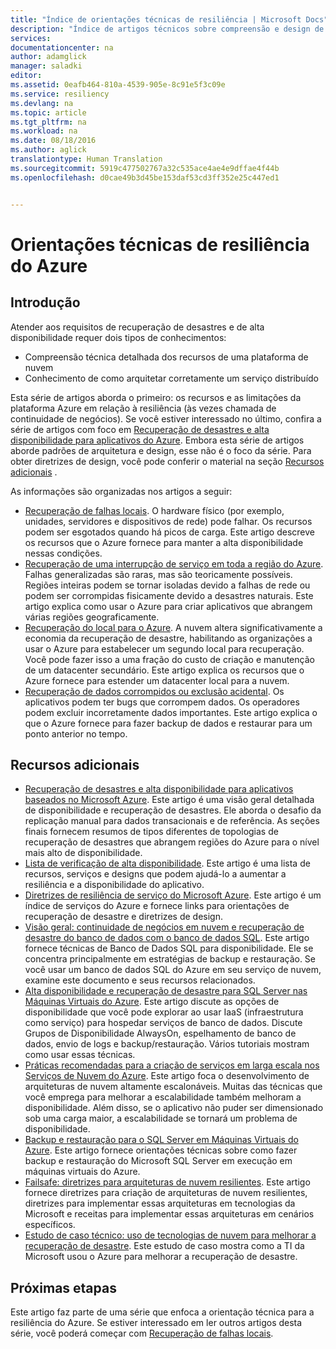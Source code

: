 ```yaml
---
title: "Índice de orientações técnicas de resiliência | Microsoft Docs"
description: "Índice de artigos técnicos sobre compreensão e design de aplicativos resilientes, altamente disponíveis e tolerante a falhas, bem como planejamento de continuidade de negócios e recuperação de desastres"
services: 
documentationcenter: na
author: adamglick
manager: saladki
editor: 
ms.assetid: 0eafb464-810a-4539-905e-8c91e5f3c09e
ms.service: resiliency
ms.devlang: na
ms.topic: article
ms.tgt_pltfrm: na
ms.workload: na
ms.date: 08/18/2016
ms.author: aglick
translationtype: Human Translation
ms.sourcegitcommit: 5919c477502767a32c535ace4ae4e9dffae4f44b
ms.openlocfilehash: d0cae49b3d45be153daf53cd3ff352e25c447ed1


---
```

# <a name="azure-resiliency-technical-guidance"></a>Orientações técnicas de resiliência do Azure
## <a name="introduction"></a>Introdução
Atender aos requisitos de recuperação de desastres e de alta disponibilidade requer dois tipos de conhecimentos:

* Compreensão técnica detalhada dos recursos de uma plataforma de nuvem
* Conhecimento de como arquitetar corretamente um serviço distribuído

Esta série de artigos aborda o primeiro: os recursos e as limitações da plataforma Azure em relação à resiliência (às vezes chamada de continuidade de negócios). Se você estiver interessado no último, confira a série de artigos com foco em [Recuperação de desastres e alta disponibilidade para aplicativos do Azure](https://aka.ms/drtechguide). Embora esta série de artigos aborde padrões de arquitetura e design, esse não é o foco da série. Para obter diretrizes de design, você pode conferir o material na seção [Recursos adicionais](#additional-resources) .

As informações são organizadas nos artigos a seguir:

* [Recuperação de falhas locais](resiliency-technical-guidance-recovery-local-failures.md).
  O hardware físico (por exemplo, unidades, servidores e dispositivos de rede) pode falhar. Os recursos podem ser esgotados quando há picos de carga. Este artigo descreve os recursos que o Azure fornece para manter a alta disponibilidade nessas condições.
* [Recuperação de uma interrupção de serviço em toda a região do Azure](resiliency-technical-guidance-recovery-loss-azure-region.md).
  Falhas generalizadas são raras, mas são teoricamente possíveis. Regiões inteiras podem se tornar isoladas devido a falhas de rede ou podem ser corrompidas fisicamente devido a desastres naturais. Este artigo explica como usar o Azure para criar aplicativos que abrangem várias regiões geograficamente.
* [Recuperação do local para o Azure](resiliency-technical-guidance-recovery-on-premises-azure.md).
  A nuvem altera significativamente a economia da recuperação de desastre, habilitando as organizações a usar o Azure para estabelecer um segundo local para recuperação. Você pode fazer isso a uma fração do custo de criação e manutenção de um datacenter secundário. Este artigo explica os recursos que o Azure fornece para estender um datacenter local para a nuvem.
* [Recuperação de dados corrompidos ou exclusão acidental](resiliency-technical-guidance-recovery-data-corruption.md).
  Os aplicativos podem ter bugs que corrompem dados. Os operadores podem excluir incorretamente dados importantes. Este artigo explica o que o Azure fornece para fazer backup de dados e restaurar para um ponto anterior no tempo.

## <a name="additional-resources"></a>Recursos adicionais
* [Recuperação de desastres e alta disponibilidade para aplicativos baseados no Microsoft Azure](resiliency-disaster-recovery-high-availability-azure-applications.md).
  Este artigo é uma visão geral detalhada de disponibilidade e recuperação de desastres. Ele aborda o desafio da replicação manual para dados transacionais e de referência. As seções finais fornecem resumos de tipos diferentes de topologias de recuperação de desastres que abrangem regiões do Azure para o nível mais alto de disponibilidade.
* [Lista de verificação de alta disponibilidade](resiliency-high-availability-checklist.md).
  Este artigo é uma lista de recursos, serviços e designs que podem ajudá-lo a aumentar a resiliência e a disponibilidade do aplicativo.
* [Diretrizes de resiliência de serviço do Microsoft Azure](resiliency-service-guidance-index.md).
  Este artigo é um índice de serviços do Azure e fornece links para orientações de recuperação de desastre e diretrizes de design.
* [Visão geral: continuidade de negócios em nuvem e recuperação de desastre do banco de dados com o banco de dados SQL](../sql-database/sql-database-business-continuity.md).
  Este artigo fornece técnicas de Banco de Dados SQL para disponibilidade. Ele se concentra principalmente em estratégias de backup e restauração. Se você usar um banco de dados SQL do Azure em seu serviço de nuvem, examine este documento e seus recursos relacionados.
* [Alta disponibilidade e recuperação de desastre para SQL Server nas Máquinas Virtuais do Azure](../virtual-machines/virtual-machines-windows-sql-high-availability-dr.md?toc=%2fazure%2fvirtual-machines%2fwindows%2ftoc.json).
  Este artigo discute as opções de disponibilidade que você pode explorar ao usar IaaS (infraestrutura como serviço) para hospedar serviços de banco de dados. Discute Grupos de Disponibilidade AlwaysOn, espelhamento de banco de dados, envio de logs e backup/restauração. Vários tutoriais mostram como usar essas técnicas.
* [Práticas recomendadas para a criação de serviços em larga escala nos Serviços de Nuvem do Azure](https://azure.microsoft.com//blog/best-practices-for-designing-large-scale-services-on-windows-azure/).
  Este artigo foca o desenvolvimento de arquiteturas de nuvem altamente escalonáveis. Muitas das técnicas que você emprega para melhorar a escalabilidade também melhoram a disponibilidade. Além disso, se o aplicativo não puder ser dimensionado sob uma carga maior, a escalabilidade se tornará um problema de disponibilidade.
* [Backup e restauração para o SQL Server em Máquinas Virtuais do Azure](../virtual-machines/virtual-machines-windows-sql-backup-recovery.md?toc=%2fazure%2fvirtual-machines%2fwindows%2ftoc.json).
  Este artigo fornece orientações técnicas sobre como fazer backup e restauração do Microsoft SQL Server em execução em máquinas virtuais do Azure.
* [Failsafe: diretrizes para arquiteturas de nuvem resilientes](https://channel9.msdn.com/Series/FailSafe).
  Este artigo fornece diretrizes para criação de arquiteturas de nuvem resilientes, diretrizes para implementar essas arquiteturas em tecnologias da Microsoft e receitas para implementar essas arquiteturas em cenários específicos.
* [Estudo de caso técnico: uso de tecnologias de nuvem para melhorar a recuperação de desastre](https://www.microsoft.com/itshowcase/Article/Content/737/Using-cloud-technologies-to-improve-disaster-recovery).
  Este estudo de caso mostra como a TI da Microsoft usou o Azure para melhorar a recuperação de desastre.

## <a name="next-steps"></a>Próximas etapas
Este artigo faz parte de uma série que enfoca a orientação técnica para a resiliência do Azure. Se estiver interessado em ler outros artigos desta série, você poderá começar com [Recuperação de falhas locais](resiliency-technical-guidance-recovery-local-failures.md).




<!--HONumber=Nov16_HO3-->


